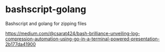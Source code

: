 # bashscript-golang
Bashscript and golang for zipping files

https://medium.com/@csarat424/bash-brilliance-unveiling-log-compression-automation-using-go-in-a-terminal-powered-presentation-2b177da41900
